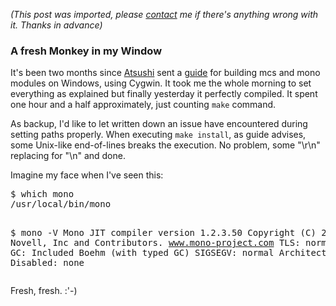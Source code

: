 *(This post was imported, please [contact](#/contact) me if there's anything wrong with it. Thanks in advance)*

<div class="entry-body">
<h3>A fresh Monkey in my Window</h3>
<p>
	It's been two months since <a href="http://monkey.workarea.jp/">Atsushi</a> sent a <a href="http://shana.iidbbs.com/en/mono_cygwin_tutorial.html">guide</a> for building mcs and mono modules on Windows, using Cygwin. It took me the whole morning to set everything as explained but finally yesterday it perfectly compiled. It spent one hour and a half approximately, just counting <code>make</code> command.
</p>
<p>
	As backup, I'd like to let written down an issue have encountered during setting paths properly. When executing <code>make install</code>, as guide advises, some Unix-like end-of-lines breaks the execution. No problem, some "\r\n" replacing for "\n" and done.
</p>
<p>
	Imagine my face when I've seen this:
	<pre>
$ which mono
/usr/local/bin/mono

$ mono -V
Mono JIT compiler version 1.2.3.50
Copyright (C) 2002-2007 Novell, Inc and Contributors. www.mono-project.com
        TLS:           normal
        GC:            Included Boehm (with typed GC)
        SIGSEGV:       normal
        Architecture:  x86
        Disabled:      none
	</pre>
	Fresh, fresh. :'-)
</p>
</div>
